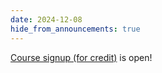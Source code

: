 ```yaml
---
date: 2024-12-08
hide_from_announcements: true
---
```

[Course signup (for credit)](https://registrar.mit.edu/registration-academics/registration-information/iap-registration) is open!
